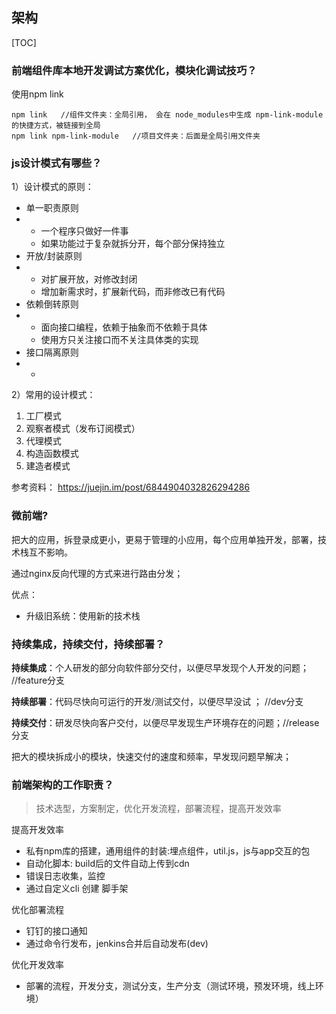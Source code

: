 ## 架构



[TOC]



### 前端组件库本地开发调试方案优化，模块化调试技巧？  

使用npm link

```
npm link   //组件文件夹：全局引用， 会在 node_modules中生成 npm-link-module的快捷方式，被链接到全局
npm link npm-link-module   //项目文件夹：后面是全局引用文件夹
```





### js设计模式有哪些？

1）设计模式的原则：

- 单一职责原则
- - 一个程序只做好一件事
  - 如果功能过于复杂就拆分开，每个部分保持独立
- 开放/封装原则
- - 对扩展开放，对修改封闭
  - 增加新需求时，扩展新代码，而非修改已有代码
- 依赖倒转原则
- - 面向接口编程，依赖于抽象而不依赖于具体
  - 使用方只关注接口而不关注具体类的实现
- 接口隔离原则
- - 



2）常用的设计模式：

1. 工厂模式
2. 观察者模式（发布订阅模式）
3. 代理模式
4. 构造函数模式
5. 建造者模式



参考资料： https://juejin.im/post/6844904032826294286



### 微前端?

把大的应用，拆登录成更小，更易于管理的小应用，每个应用单独开发，部署，技术栈互不影响。

通过nginx反向代理的方式来进行路由分发；

优点：

- 升级旧系统：使用新的技术栈



### 持续集成，持续交付，持续部署？

**持续集成**：个人研发的部分向软件部分交付，以便尽早发现个人开发的问题；  //feature分支

**持续部署**：代码尽快向可运行的开发/测试交付，以便尽早没试 ；  //dev分支

**持续交付**：研发尽快向客户交付，以便尽早发现生产环境存在的问题；//release分支

把大的模块拆成小的模块，快速交付的速度和频率，早发现问题早解决；





### 前端架构的工作职责？

> 技术选型，方案制定，优化开发流程，部署流程，提高开发效率

提高开发效率

- 私有npm库的搭建，通用组件的封装:埋点组件，util.js，js与app交互的包
- 自动化脚本: build后的文件自动上传到cdn
- 错误日志收集，监控
- 通过自定义cli 创建 脚手架

优化部署流程

- 钉钉的接口通知
- 通过命令行发布，jenkins合并后自动发布(dev)

优化开发效率

- 部署的流程，开发分支，测试分支，生产分支（测试环境，预发环境，线上环境）







